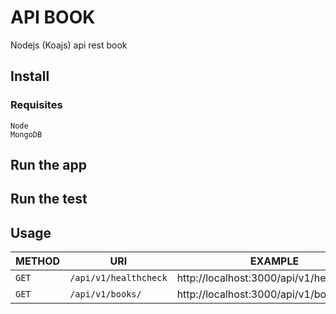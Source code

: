 # API BOOK
Nodejs (Koajs) api rest book

## Install

### Requisites
    Node
    MongoDB

## Run the app

## Run the test

## Usage

| METHOD  | URI               | EXAMPLE               | 
|---------|-------------------|-----------------------|
| `GET`   | `/api/v1/healthcheck` |  http://localhost:3000/api/v1/healthcheck |
| `GET`   | `/api/v1/books/` |  http://localhost:3000/api/v1/books |


